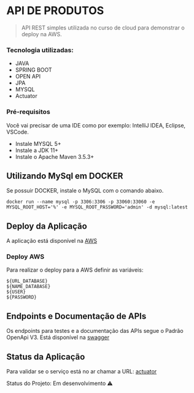 # API DE PRODUTOS
> API REST simples utilizada no curso de cloud para demonstrar o deploy na AWS.

### Tecnologia utilizadas:
- JAVA
- SPRING BOOT
- OPEN API
- JPA
- MYSQL
- Actuator

### Pré-requisitos
Você vai precisar de uma IDE como por exemplo: IntelliJ IDEA, Eclipse, VSCode.
- Instale MYSQL 5+
- Instale a JDK 11+
- Instale o Apache Maven 3.5.3+


## Utilizando MySql em DOCKER

Se possuir DOCKER, instale o MySQL com o comando abaixo.
```
docker run --name mysql -p 3306:3306 -p 33060:33060 -e MYSQL_ROOT_HOST='%' -e MYSQL_ROOT_PASSWORD='admin' -d mysql:latest
```

## Deploy da Aplicação

A aplicação está disponível na [AWS](http://apiproduto-env.eba-2wzud2pe.sa-east-1.elasticbeanstalk.com/)

### Deploy AWS

Para realizar o deploy para a AWS definir as variáveis:

```
${URL_DATABASE}
${NAME_DATABASE}
${USER}
${PASSWORD}
```

## Endpoints e Documentação de APIs

Os endpoints para testes e a documentação das APIs segue o Padrão OpenApi V3. Está disponível na [swagger](http://apiproduto-env.eba-2wzud2pe.sa-east-1.elasticbeanstalk.com/swagger-ui/index.html)

## Status da Aplicação

Para validar se o serviço está no ar chamar a URL: [actuator](http://apiproduto-env.eba-2wzud2pe.sa-east-1.elasticbeanstalk.com/actuator/health)


Status do Projeto: Em desenvolvimento :warning: